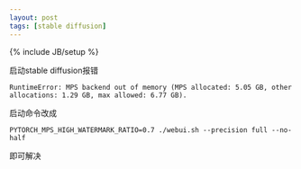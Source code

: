 ```yaml
---
layout: post
tags: [stable diffusion]
---
```


{% include JB/setup %}


启动stable diffusion报错
```shell
RuntimeError: MPS backend out of memory (MPS allocated: 5.05 GB, other allocations: 1.29 GB, max allowed: 6.77 GB).
```

启动命令改成
```shell
PYTORCH_MPS_HIGH_WATERMARK_RATIO=0.7 ./webui.sh --precision full --no-half
```
即可解决